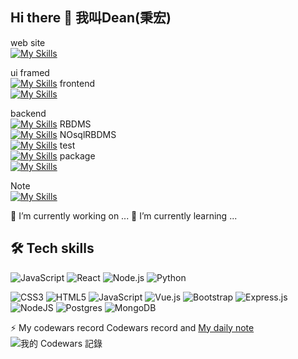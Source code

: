 ## Hi there 👋 我叫Dean(秉宏)

web site\
[![My Skills](https://skillicons.dev/icons?i=js,html,css)](https://skillicons.dev)

ui framed\
[![My Skills](https://skillicons.dev/icons?i=bootstrap)](https://skillicons.dev)
frontend\
[![My Skills](https://skillicons.dev/icons?i=vue)](https://skillicons.dev)

backend\
[![My Skills](https://skillicons.dev/icons?i=nodejs,express)](https://skillicons.dev)
RBDMS \
[![My Skills](https://skillicons.dev/icons?i=postgres)](https://skillicons.dev)
NOsqlRBDMS \
[![My Skills](https://skillicons.dev/icons?i=mongodb)](https://skillicons.dev)
test\
[![My Skills](https://skillicons.dev/icons?i=postman)](https://skillicons.dev)
package\
[![My Skills](https://skillicons.dev/icons?i=vite)](https://skillicons.dev)

Note\
[![My Skills](https://skillicons.dev/icons?i=notion)](https://skillicons.dev)

🔭 I’m currently working on ...
🌱 I’m currently learning ...

## 🛠 Tech skills
![JavaScript](https://img.shields.io/badge/-JavaScript-F7DF1E?style=flat-square&logo=javascript&logoColor=black)
![React](https://img.shields.io/badge/-React-61DAFB?style=flat-square&logo=react&logoColor=black)
![Node.js](https://img.shields.io/badge/-Node.js-339933?style=flat-square&logo=node.js&logoColor=white)
![Python](https://img.shields.io/badge/-Python-3776AB?style=flat-square&logo=python&logoColor=white)



<img alt="CSS3" src="https://img.shields.io/badge/css3-%231572B6.svg?style=for-the-badge&logo=css3&logoColor=white"/>
<img alt="HTML5" src="https://img.shields.io/badge/html5-%23E34F26.svg?style=for-the-badge&logo=html5&logoColor=white"/>
<img alt="JavaScript" src="https://img.shields.io/badge/javascript-%23323330.svg?style=for-the-badge&logo=javascript&logoColor=%23F7DF1E"/>

<img alt="Vue.js" src="https://img.shields.io/badge/vuejs-%2335495e.svg?style=for-the-badge&logo=vue-dot-js&logoColor=%234FC08D"/>
<img alt="Bootstrap" src="https://img.shields.io/badge/bootstrap-%23563D7C.svg?style=for-the-badge&logo=bootstrap&logoColor=white"/>

<img alt="Express.js" src="https://img.shields.io/badge/express.js-%23404d59.svg?style=for-the-badge&logo=express&logoColor=%2361DAFB"/>
<img alt="NodeJS" src="https://img.shields.io/badge/node.js-%2343853D.svg?style=for-the-badge&logo=node-dot-js&logoColor=white"/>

<img alt="Postgres" src ="https://img.shields.io/badge/postgres-%23316192.svg?style=for-the-badge&logo=postgresql&logoColor=white"/>
<img alt="MongoDB" src ="https://img.shields.io/badge/MongoDB-%234ea94b.svg?style=for-the-badge&logo=mongodb&logoColor=white"/>

⚡ My codewars record
  Codewars record and  [My daily note](https://github.com/GustavoFringgg/daily_codewar_note)<br />
  ![我的 Codewars 記錄](https://www.codewars.com/users/Dean%20Tsai/badges/small)


